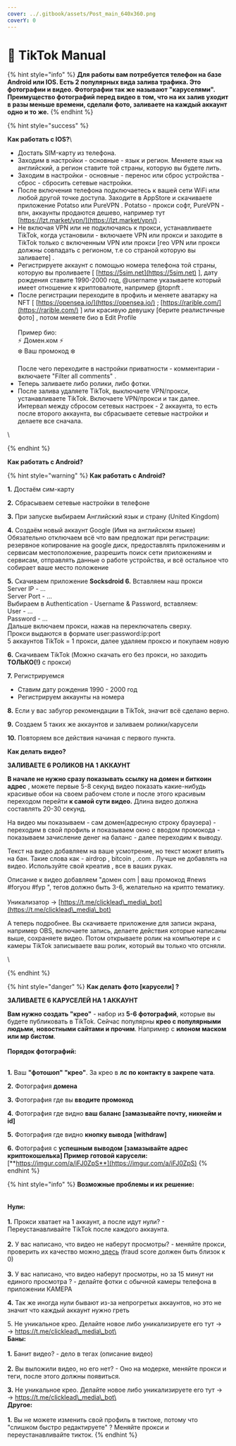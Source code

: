 ```yaml
---
cover: ../.gitbook/assets/Post_main_640x360.png
coverY: 0
---
```


# 🎯 TikTok Manual

{% hint style="info" %}
**Для работы вам потребуется телефон на базе Android или IOS. Есть 2 популярных вида залива трафика. Это фотографии и видео. Фотографии так же называют "каруселями". Преимущество фотографий перед видео в том, что на их залив уходит в разы меньше времени, сделали фото, заливаете на каждый аккаунт одно и то же.**
{% endhint %}

{% hint style="success" %}


**Как работать с IOS?**\


* Достать SIM-карту из телефона.
* Заходим в настройки - основные - язык и регион. Меняете язык на английский, а регион ставите той страны, которую вы будете лить.
* Заходим в настройки - основные - перенос или сброс устройства - сброс - сбросить сетевые настройки.
* После включения телефона подключаетесь к вашей сети WiFi или любой другой точке доступа. Заходите в AppStore и скачиваете приложение Potatso или PureVPN . Potatso - прокси софт, PureVPN - впн, аккаунты продаются дешево, например тут [https://lzt.market/vpn/](https://lzt.market/vpn/) .
* Не включая VPN или не подключаясь к прокси, устанавливаете TikTok, когда установили - включаете VPN или прокси и заходите в TikTok только с включенным VPN или прокси \[гео VPN или прокси должны совпадать с регионом, т.е со страной которую вы заливаете] .
* Регистрируете аккаунт с помощью номера телефона той страны, которую вы проливаете \[ [https://5sim.net](https://5sim.net) ], дату рождения ставите 1990-2000 год, @username указываете который имеет отношение к криптовалюте, например @topnft .
* После регистрации переходите в профиль и меняете аватарку на NFT \[ [https://opensea.io/](https://opensea.io/) ; [https://rarible.com/](https://rarible.com/) ] или красивую девушку \[берите реалистичные фото] , потом меняете био в Edit Profile\
  \
  Пример био:\
  ⚡️ Домен.ком ⚡️\
  ❄️ Ваш промокод ❄️\
  \
  После чего переходите в настройки приватности - комментарии - включаете "Filter all comments" .
* Теперь заливаете либо ролики, либо фотки.
* После залива удаляете TikTok, выключаете VPN/прокси, устанавливаете TikTok. Включаете VPN/прокси и так далее. Интервал между сбросом сетевых настроек - 2 аккаунта, то есть после второго аккаунта, вы сбрасываете сетевые настройки и делаете все сначала.

\

{% endhint %}



**Как работать с Android?**

{% hint style="warning" %}
**Как работать с Android?**

**1.** Достаём сим-карту

**2.** Сбрасываем сетевые настройки в телефоне

**3.** При запуске выбираем Английский язык и страну (United Kingdom)

**4.** Создаём новый аккаунт Google (Имя на английском языке)\
Обязательно отключаем всё что вам предложат при регистрации: резервное копирование на google диск, предоставлять приложениям и сервисам местоположение, разрешить поиск сети приложениям и сервисам, отправлять данные о работе устройства, и всё остальное что собирает ваше место положение

**5.** Скачиваем приложение **Socksdroid 6.** Вставляем наш прокси\
Server IP - ...\
Server Port - ...\
Выбираем в Authentication - Username & Password, вставляем:\
User - ...\
Password - ...\
Дальше включаем прокси, нажав на переключатель сверху.\
Прокси выдаются в формате user:password:ip:port\
5 аккаунтов TikTok = 1 прокси, далее удаляем проксю и покупаем новую

**6.** Скачиваем TikTok (Можно скачать его без прокси, но заходить **ТОЛЬКО(!)** с прокси)

**7.** Регистрируемся

* Ставим дату рождения 1990 - 2000 год
* Регистрируем аккаунты на номера

**8.** Если у вас забугор рекомендации в TikTok, значит всё сделано верно.

**9.** Создаем 5 таких же аккаунтов и заливаем ролики/карусели

**10.** Повторяем все действия начиная с первого пункта.

**Как делать видео?**

**ЗАЛИВАЕТЕ 6 РОЛИКОВ НА 1 АККАУНТ**

**В начале не нужно сразу показывать ссылку на домен и биткоин адрес** , можете первые 5-8 секунд видео показать какие-нибудь красивые обои на своем рабочем столе и после этого красивым переходом перейти **к самой сути видео.** Длина видео должна составлять 20-30 секунд.

На видео мы показываем - сам домен(адресную строку браузера) - переходим в свой профиль и показываем окно с вводом промокода - показываем зачисление денег на баланс - далее переходим к выводу.

Текст на видео добавляем на ваше усмотрение, но текст может влиять на бан. Такие слова как - airdrop , bitcoin , .com . Лучше не добавлять на видео. Используйте свой креатив , все в ваших руках.

Описание к видео добавляем "домен com | ваш промокод #news #foryou #fyp ", тегов должно быть 3-6, желательно на крипто тематику.\
\
Уникализатор -> [https://t.me/clicklead\_media\_bot](https://t.me/clicklead\_media\_bot)

А теперь подробнее. Вы скачиваете приложение для записи экрана, например OBS, включаете запись, делаете действия которые написаны выше, сохраняете видео. Потом открываете ролик на компьютере и с камеры TikTok записываете ваш ролик, который вы только что отсняли.

\

{% endhint %}

{% hint style="danger" %}
**Как делать фото \[карусели] ?**

**ЗАЛИВАЕТЕ 6 КАРУСЕЛЕЙ НА 1 АККАУНТ**

**Вам нужно создать "крео"** - набор из **5-6 фотографий**, которые вы будете публиковать в TikTok. Сейчас популярны **крео с популярными людьми**, **новостными сайтами и прочим**. Например с **илоном маском или мр бистом**.\
\
**Порядок фотографий:**

\
**1.** Ваш **"фотошоп" "крео"**. За крео в **лс по контакту в закрепе чата**.

**2.** Фотография **домена**

**3.** Фотография где вы **вводите промокод**

**4.** Фотография где видно **ваш баланс \[замазывайте почту, никнейм и id]**

**5.** Фотография где видно **кнопку вывода** **\[withdraw]**

**6.** Фотография с **успешным выводом** **\[замазывайте адрес криптокошелька] Пример готовой карусели:** [**https://imgur.com/a/iFJ0ZpS**](https://imgur.com/a/iFJ0ZpS)
{% endhint %}

{% hint style="info" %}
**Возможные проблемы и их решение:**\
\
\
**Нули:**\
\
**1.** Прокси хватает на 1 аккаунт, а после идут нули? - Переустанавливайте TikTok после каждого аккаунта.\
\
**2.** У вас написано, что видео не наберут просмотры? - меняйте прокси, проверить их качество можно[ здесь](https://scamalytics.com) (fraud score должен быть близок к 0)\
\
**3.** У вас написано, что видео наберут просмотры, но за 15 минут ни единого просмотра ? - делайте фотки с обычной камеры телефона в приложении КАМЕРА

**4.** Так же иногда нули бывают из-за непрогретых аккаунтов, но это не значит что каждый аккаунт нужно греть

5\. Не уникальное крео. Делайте новое либо уникализируете его тут ->\
\-> https://t.me/clicklead\_media\_bot\
\
**Баны:**\
\
**1.** Банит видео? - дело в тегах (описание видео)\
\
**2.** Вы выложили видео, но его нет? - Оно на модерке, меняйте прокси и теги, после этого должны появиться.

**3.** Не уникальное крео. Делайте новое либо уникализируете его тут ->\
\-> https://t.me/clicklead\_media\_bot\
\
**Другое:**\
\
**1.** Вы не можете изменить свой профиль в тиктоке, потому что "слишком быстро редактируете" ? Меняйте прокси и переустанавливайте тикток.
{% endhint %}
